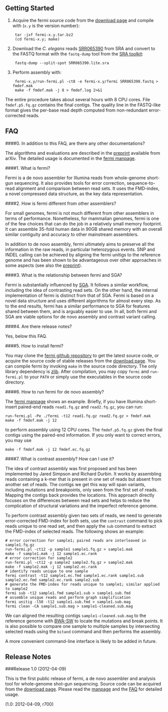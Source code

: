 Getting Started
---------------

1. Acquire the fermi source code from the [download page][5] and compile with
   (`x.y` is the version number):

   		tar -jxf fermi-x.y.tar.bz2
   		(cd fermi-x.y; make)

2. Download the *C. elegans* reads [SRR065390][8] from SRA and convert to the
   FASTQ format with the `fastq-dump` tool from the [SRA toolkit][9]:

   		fastq-dump --split-spot SRR065390.lite.sra

3. Perform assembly with:

   		fermi-x.y/run-fermi.pl -ct8 -e fermi-x.y/fermi SRR065390.fastq > fmdef.mak
   		make -f fmdef.mak -j 8 > fmdef.log 2>&1

The entire procedure takes about several hours with 8 CPU cores. File
`fmdef.p5.fq.gz` contains the final contigs. The quality line in the FASTQ-like
format gives the per-base read depth computed from non-redundant
error-corrected reads.


FAQ
---

####0. In addition to this FAQ, are there any other documentations?

The algorithms and evaluations are described in the [preprint][1] available
from arXiv. The detailed usage is documented in the [fermi manpage][2].

####1. What is fermi?

Fermi is a de novo assembler for Illumina reads from whole-genome short-gun
sequencing. It also provides tools for error correction, sequence-to-read
alignment and comparison between read sets. It uses the FMD-index, a novel
compressed data structure, as the key data representation.

####2. How is fermi different from other assemblers?

For small genomes, fermi is not much different from other assemblers in terms
of performance. Nonetheless, for mammalian genomes, fermi is one of the few
choices that can do the job in a relatively small memory footprint. It can
assemble 35-fold human data in 90GB shared memory with an overall similar
contiguity and accuracy to other mainstream assemblers.

In addition to de novo assembly, fermi ultimately aims to preserve all the
information in the raw reads, in particular heterozygous events. SNP and INDEL
calling can be achieved by aligning the fermi unitigs to the reference genome
and has been shown to be advantageous over other approaches in some aspects (see
also the [preprint][1]).

####3. What is the relationship between fermi and SGA?

Fermi is substantially influenced by [SGA][3]. It follows a similar workflow,
including the idea of contrasting read sets.  On the other hand, the internal
implementation of fermi is distinct from that of SGA. Fermi is based on a novel
data structure and uses different algorithms for almost every step. As to the
end results, fermi has a similar performance to SGA for features shared between
them, and is arguably easier to use. In all, both fermi and SGA are viable
options for de novo assembly and contrast variant calling.

####4. Are there release notes?

Yes, below this FAQ.

####5. How to install fermi?

You may clone the [fermi github repository][4] to get the latest source code,
or acquire the source code of stable releases from the [download page][5]. You
can compile fermi by invoking `make` in the source code directory. The only
library dependency is [zlib][6]. After compilation, you may copy `fermi` and
`run-fermi.pl` to your `PATH` or simply use the executables in the source code
directory.

####6. How to run fermi for de novo assembly?

The [fermi manpage][2] shows an example. Briefly, if you have Illumina
short-insert paired-end reads `read1.fq.gz` and `read2.fq.gz`, you can run:

    run-fermi.pl -Pe ./fermi -t12 read1.fq.gz read2.fq.gz > fmdef.mak
    make -f fmdef.mak -j 12

to perform assembly using 12 CPU cores. The `fmdef.p5.fq.gz` gives the final
contigs using the paired-end information. If you only want to correct errors,
you may use

    make -f fmdef.mak -j 12 fmdef.ec.fq.gz

####7. What is contrast assembly? How can I use it?

The idea of contrast assembly was first proposed and has been implemented by
Jared Simpson and Richard Durbin. It works by assembling reads containing a
k-mer that is present in one set of reads but absent from another set of reads.
The contigs we get this way will span variants, including mutations and
breakpoints, only seen from the first set of reads. Mapping the contigs back
provides the locations. This approach directly focuses on the differences
between read sets and helps to reduce the complication of structural variations
and the imperfect reference genome.

To perform contrast assembly given two sets of reads, we need to generate
error-corrected FMD-index for both sets, use the `contrast` command to pick
reads unique to one read set, and then apply the `sub` command to extract
the FMD-index of selected reads. The following shows an example:

	# error correction for sample1; paired reads are interleaved in sample1.fq.gz
    run-fermi.pl -ct12 -p sample1 sample1.fq.gz > sample1.mak
	make -f sample1.mak -j 12 sample1.ec.rank
	# error correction for sample2
    run-fermi.pl -ct12 -p sample2 sample2.fq.gz > sample2.mak
	make -f sample2.mak -j 12 sample2.ec.rank
	# identify reads unique to one sample
	fermi contrast -t12 sample1.ec.fmd sample1.ec.rank sample1.sub sample2.ec.fmd sample2.ec.rank sample2.sub
	# generate the FMD-index for reads unique to sample1; similar applied to sample2
	fermi sub -t12 sample1.fmd sample1.sub > sample1.sub.fmd
	# assemble unique reads and perform graph simplification
	fermi unitig -l50 -t12 sample1.sub.fmd > sample1.sub.mag
	fermi clean -CA sample1.sub.mag > sample1-cleaned.sub.mag

We can aligned the resulting contigs `sample1-cleaned.sub.mag` to the reference
genome with [BWA-SW][10] to locate the mutations and break points. It is also
possible to compare one sample to multiple samples by intersecting selected
reads using the `bitand` command and then performs the assembly.

A more convenient command-line interface is likely to be added in future.


[1]: http://arxiv.org/abs/1203.6364
[2]: https://github.com/lh3/fermi/blob/master/fermi.1
[3]: https://github.com/jts/sga
[4]: https://github.com/lh3/fermi
[5]: https://github.com/lh3/fermi/downloads
[6]: http://zlib.net/
[7]: https://github.com/lh3/fermi/blob/master/README.md
[8]: http://www.ncbi.nlm.nih.gov/sra?term=SRR065390
[9]: http://www.ncbi.nlm.nih.gov/Traces/sra/sra.cgi?cmd=show&f=software&m=software&s=software
[10]: https://github.com/lh3/bwa


Release Notes
-------------

###Release 1.0 (2012-04-09)

This is the first public release of fermi, a de novo assembler and analysis
tool for whole-genome shot-gun sequencing. Source code can be acquired from
the [download page][5]. Please read the [manpage][2] and the [FAQ][7] for
detailed usage.

(1.0: 2012-04-09, r700)
